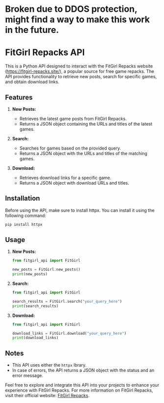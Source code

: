 # Broken due to DDOS protection, might find a way to make this work in the future.

# FitGirl Repacks API

This is a Python API designed to interact with the FitGirl Repacks website (https://fitgirl-repacks.site/), a popular source for free game repacks. The API provides functionality to retrieve new posts, search for specific games, and obtain download links.

## Features

1. **New Posts:**
   - Retrieves the latest game posts from FitGirl Repacks.
   - Returns a JSON object containing the URLs and titles of the latest games.

2. **Search:**
   - Searches for games based on the provided query.
   - Returns a JSON object with the URLs and titles of the matching games.

3. **Download:**
   - Retrieves download links for a specific game.
   - Returns a JSON object with download URLs and titles.

## Installation

Before using the API, make sure to install httpx. You can install it using the following command:

```bash
pip install httpx
```

## Usage

1. **New Posts:**
   ```python
   from fitgirl_api import FitGirl

   new_posts = FitGirl.new_posts()
   print(new_posts)
   ```

2. **Search:**
   ```python
   from fitgirl_api import FitGirl

   search_results = FitGirl.search("your_query_here")
   print(search_results)
   ```

3. **Download:**
   ```python
   from fitgirl_api import FitGirl

   download_links = FitGirl.download("your_query_here")
   print(download_links)
   ```

## Notes

- This API uses either the `httpx` lbrary.
- In case of errors, the API returns a JSON object with the status and an error message.

Feel free to explore and integrate this API into your projects to enhance your experience with FitGirl Repacks. For more information on FitGirl Repacks, visit their official website: [FitGirl Repacks](https://fitgirl-repacks.site/).
